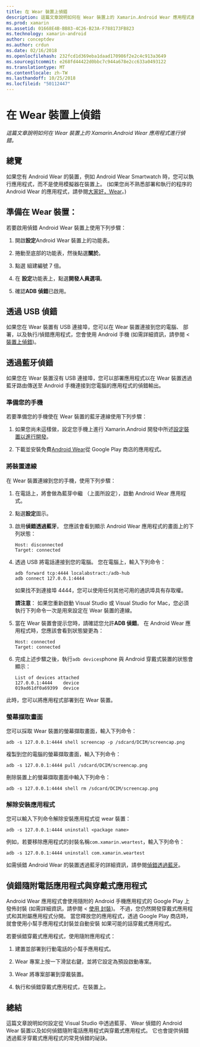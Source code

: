 ```yaml
---
title: 在 Wear 裝置上偵錯
description: 這篇文章說明如何在 Wear 裝置上的 Xamarin.Android Wear 應用程式進行偵錯。
ms.prod: xamarin
ms.assetid: 01668E4B-BB83-4C26-B23A-F788173FB823
ms.technology: xamarin-android
author: conceptdev
ms.author: crdun
ms.date: 02/16/2018
ms.openlocfilehash: 232fcd1d369eba1daad170986f2e2c4c913a3649
ms.sourcegitcommit: e268fd44422d0bbc7c944a678e2cc633a0493122
ms.translationtype: MT
ms.contentlocale: zh-TW
ms.lasthandoff: 10/25/2018
ms.locfileid: "50112447"
---
```

# <a name="debug-on-a-wear-device"></a>在 Wear 裝置上偵錯

_這篇文章說明如何在 Wear 裝置上的 Xamarin.Android Wear 應用程式進行偵錯。_


## <a name="overview"></a>總覽

如果您有 Android Wear 的裝置，例如 Android Wear Smartwatch 時，您可以執行應用程式，而不是使用模擬器在裝置上。 (如果您尚不熟悉部署和執行的程序的 Android Wear 的應用程式，請參閱[大家好，Wear](~/android/wear/get-started/hello-wear.md)。)

## <a name="prepare-the-wear-device"></a>準備在 Wear 裝置：

若要啟用偵錯 Android Wear 裝置上使用下列步驟：

1.  開啟**設定**Android Wear 裝置上的功能表。

2.  捲動至底部的功能表，然後點選**關於**。

3.  點選 組建編號 7 倍。

4.  在 **設定**功能表上，點選**開發人員選項**。

5.  確認**ADB 偵錯**已啟用。


## <a name="debugging-over-usb"></a>透過 USB 偵錯

如果您在 Wear 裝置有 USB 連接埠，您可以在 Wear 裝置連接到您的電腦、 部署，以及執行/偵錯應用程式，您會使用 Android 手機 (如需詳細資訊，請參閱 <<c0> [ 裝置上偵錯](~/android/deploy-test/debugging/debug-on-device.md))。


## <a name="debugging-over-bluetooth"></a>透過藍牙偵錯

如果您在 Wear 裝置沒有 USB 連接埠，您可以部署應用程式以在 Wear 裝置透過藍牙路由傳送至 Android 手機連接到您電腦的應用程式的偵錯輸出。 

### <a name="prepare-your-phone"></a>準備您的手機

若要準備您的手機使在 Wear 裝置的藍牙連線使用下列步驟： 

1.  如果您尚未這樣做，設定您手機上進行 Xamarin.Android 開發中所述[設定裝置以進行開發](~/android/get-started/installation/set-up-device-for-development.md)。

2.  下載並安裝免費[Android Wear](https://play.google.com/store/apps/details?id=com.google.android.wearable.app)從 Google Play 商店的應用程式。

### <a name="connect-the-device"></a>將裝置連線

在 Wear 裝置連線到您的手機，使用下列步驟：

1.  在電話上，將會做為藍芽中繼 （上面所設定），啟動 Android Wear 應用程式。 

2.  點選**設定**圖示。

3.  啟用**偵錯透過藍牙**。 您應該會看到顯示 Android Wear 應用程式的畫面上的下列狀態：

        Host: disconnected
        Target: connected

4.  透過 USB 將電話連接到您的電腦。 您在電腦上，輸入下列命令：

    ```shell
    adb forward tcp:4444 localabstract:/adb-hub
    adb connect 127.0.0.1:4444
    ```

    如果找不到連接埠 4444，您可以使用任何其他可用的通訊埠具有存取權。 

    **請注意**： 如果您重新啟動 Visual Studio 或 Visual Studio for Mac，您必須執行下列命令一次是用來設定在 Wear 裝置的連線。

5.  當在 Wear 裝置會提示您時，請確認您允許**ADB 偵錯**。 在 Android Wear 應用程式時，您應該會看到狀態變更為：

        Host: connected
        Target: connected

6.  完成上述步驟之後，執行`adb devices`phone 與 Android 穿戴式裝置的狀態會顯示：

        List of devices attached
        127.0.0.1:4444    device
        019ad61df0a69399  device

此時，您可以將應用程式部署到在 Wear 裝置。

<a name="screenshots" />

### <a name="taking-screenshots"></a>螢幕擷取畫面

您可以採取 Wear 裝置的螢幕擷取畫面，輸入下列命令： 

```shell
adb -s 127.0.0.1:4444 shell screencap -p /sdcard/DCIM/screencap.png
```

複製到您的電腦的螢幕擷取畫面，輸入下列命令：

```shell
adb -s 127.0.0.1:4444 pull /sdcard/DCIM/screencap.png
```

刪除裝置上的螢幕擷取畫面中輸入下列命令：

```shell
adb -s 127.0.0.1:4444 shell rm /sdcard/DCIM/screencap.png
```


### <a name="uninstalling-an-app"></a>解除安裝應用程式

您可以輸入下列命令解除安裝應用程式從 wear 裝置：

```shell
adb -s 127.0.0.1:4444 uninstall <package name>
```

例如，若要移除應用程式的封裝名稱`com.xamarin.weartest`，輸入下列命令：

```shell
adb -s 127.0.0.1:4444 uninstall com.xamarin.weartest
```

如需偵錯 Android Wear 的裝置透過藍牙的詳細資訊，請參閱[偵錯透過藍牙](https://developer.android.com/training/wearables/apps/bt-debugging.html)。


## <a name="debugging-a-wear-app-with-a-companion-phone-app"></a>偵錯隨附電話應用程式與穿戴式應用程式

Android Wear 應用程式會使用隨附的 Android 手機應用程式的 Google Play 上發佈封裝 (如需詳細資訊，請參閱 <<c0> [ 使用 封裝](~/android/wear/deploy-test/packaging.md))。 不過，您仍然開發穿戴式應用程式和其附屬應用程式分開。 當您釋放您的應用程式，透過 Google Play 商店時，就會使用小幫手應用程式封裝並自動安裝 如果可能的話穿戴式應用程式。

若要偵錯穿戴式應用程式，使用隨附應用程式： 

1.  建置並部署到行動電話的小幫手應用程式。

2.  Wear 專案上按一下滑鼠右鍵，並將它設定為預設啟動專案。

3.  Wear 將專案部署到穿戴裝置。

4.  執行和偵錯穿戴式應用程式，在裝置上。

 
## <a name="summary"></a>總結

這篇文章說明如何設定從 Visual Studio 中透過藍芽、 Wear 偵錯的 Android Wear 裝置以及如何偵錯隨附電話應用程式與穿戴式應用程式。 它也會提供偵錯透過藍牙穿戴式應用程式的常見偵錯的祕訣。

